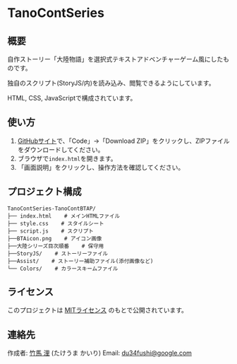 # TanoContSeries
## 概要
自作ストーリー「大陸物語」を選択式テキストアドベンチャーゲーム風にしたものです。

独自のスクリプト(StoryJS/内)を読み込み、閲覧できるようにしています。

HTML, CSS, JavaScriptで構成されています。

## 使い方
1. [GitHubサイト](https://github.com/Takeuma-Kairi/TanoContSeries)で、「Code」→「Download ZIP」をクリックし、ZIPファイルをダウンロードしてください。
2. ブラウザで`index.html`を開きます。
3. 「画面説明」をクリックし、操作方法を確認してください。

## プロジェクト構成
```
TanoContSeries-TanoContBTAP/
├── index.html    # メインHTMLファイル
├── style.css    # スタイルシート
├── script.js    # スクリプト
├──BTAicon.png    # アイコン画像
├──大陸シリーズ目次順番    # 保守用
├──StoryJS/    # ストーリーファイル
├──Assist/    # ストーリー補助ファイル(添付画像など)
└── Colors/    # カラースキームファイル
```
## ライセンス
このプロジェクトは [MITライセンス](https://licenses.opensource.jp/MIT/MIT.html) のもとで公開されています。

## 連絡先
作成者: [竹馬 浬](https://github.com/Takeuma-Kairi) (たけうま かいり)
Email: du34fushi@google.com



